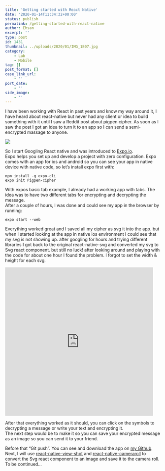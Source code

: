 ```yaml
---
title: 'Getting started with React Native'
date: '2020-01-14T11:34:32+00:00'
status: publish
permalink: /getting-started-with-react-native
author: Ehsan
excerpt: ''
type: post
id: 1431
thumbnail: ../uploads/2020/01/IMG_1807.jpg
category:
    - Lab
    - Mobile
tag: []
post_format: []
case_link_url:
    - ''
port_date:
    - ''
side_image:
    - ''
---
```

I have been working with React in past years and know my way around it, I have heard about react-native but never had any client or idea to build something with it until I saw a Reddit post about pigpen cipher. As soon as I saw the post I got an idea to turn it to an app so I can send a semi-encrypted massage to anyone.

![](../uploads/2020/01/wsi-imageoptim-Pigpen_cipher_key.svg.png)

So I start Googling React native and was introduced to [Expo.io](https://expo.io/).  
Expo helps you set up and develop a project with zero configuration. Expo comes with an app for ios and android so you can see your app in native device with native code, so let’s install expo first with:

```
npm install -g expo-cli
expo init Pigpen-cipher

```

With expos basic tab example, I already had a working app with tabs. The idea was to have two different tabs for encrypting and decrypting the message.  
After a couple of hours, I was done and could see my app in the browser by running:

```
expo start --web 
```

Everything worked great and I saved all my cipher as svg it into the app. but when I started looking at the app in native ios environment I could see that my svg is not showing up. after googling for hours and trying different libraries I got back to the original react-native-svg and converted my svg to Svg react component. but still no luck! after looking around and playing with the code for about one hour I found the problem. I forgot to set the width &amp; height for each svg.

<iframe allowfullscreen="" class="giphy-embed" frameborder="0" height="480" src="https://giphy.com/embed/6xcqPF9MTwChq" width="480"></iframe>

After that everything worked as it should, you can click on the symbols to decrypting a message or write your text and encrypting it.  
The next step would be to make it so you can save your encrypted message as an image so you can send it to your friend.

Before that “Git push”. You can see and download the app on [my Github](https://github.com/ehsanpo/Pigpen-cipher).  
Next, I will use [react-native-view-shot](https://github.com/gre/react-native-view-shot) and [react-native-cameraroll](https://github.com/react-native-community/react-native-cameraroll) to convert the Svg react component to an image and save it to the camera roll. To be continued…